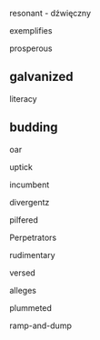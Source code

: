 resonant - dźwięczny

exemplifies

prosperous

## galvanized

literacy

## budding

oar

uptick

incumbent

divergentz

pilfered

Perpetrators

rudimentary

versed

alleges

plummeted

ramp-and-dump